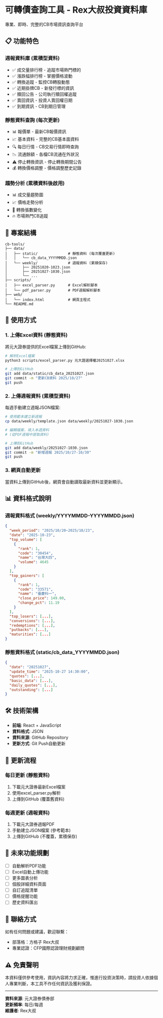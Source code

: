 # 可轉債查詢工具 - Rex大叔投資資料庫

專業、即時、完整的CB市場資訊查詢平台

## 📋 功能特色

### 週報資料庫 (累積型資料)
- ✅ 成交量排行榜 - 追蹤市場熱門標的
- ✅ 漲跌幅排行榜 - 掌握價格波動
- ✅ 轉換追蹤 - 監控CB轉股動態
- ✅ 近期掛牌CB - 新發行標的資訊
- ✅ 贖回公告 - 公司執行贖回權追蹤
- ✅ 賣回資訊 - 投資人賣回權日期
- ✅ 到期資訊 - CB到期日管理

### 靜態資料查詢 (每次更新)
- 📊 報價單 - 最新CB報價資訊
- 📈 基本資料 - 完整的CB基本面資料
- 🔍 每日行情 - CB交易行情即時查詢
- 📉 流通餘額 - 各檔CB流通在外狀況
- ⚠️ 停止轉換資訊 - 停止轉換期間公告
- 💰 轉換價格調整 - 價格調整歷史記錄

### 趨勢分析 (累積資料後啟用)
- 📊 成交量趨勢圖
- 📈 價格走勢分析
- 🔄 轉換張數變化
- 🔥 市場熱門CB追蹤

## 📁 專案結構

```
cb-tools/
├── data/
│   ├── static/              # 靜態資料 (每次覆蓋更新)
│   │   └── cb_data_YYYYMMDD.json
│   └── weekly/              # 週報資料 (累積保存)
│       ├── 20251020-1023.json
│       ├── 20251027-1030.json
│       └── ...
├── scripts/
│   ├── excel_parser.py      # Excel解析腳本
│   └── pdf_parser.py        # PDF週報解析腳本
├── web/
│   └── index.html           # 網頁主程式
└── README.md
```

## 🚀 使用方式

### 1. 上傳Excel資料 (靜態資料)

將元大證券提供的Excel檔案上傳到GitHub:

```bash
# 解析Excel檔案
python3 scripts/excel_parser.py 元大證選擇權20251027.xlsx

# 上傳到GitHub
git add data/static/cb_data_20251027.json
git commit -m "更新CB資料 2025/10/27"
git push
```

### 2. 上傳週報資料 (累積型資料)

每週手動建立週報JSON檔案:

```bash
# 使用範本建立新週報
cp data/weekly/template.json data/weekly/20251027-1030.json

# 編輯檔案，填入本週資料
# (從PDF週報中提取資料)

# 上傳到GitHub
git add data/weekly/20251027-1030.json
git commit -m "新增週報 2025/10/27-10/30"
git push
```

### 3. 網頁自動更新

當資料上傳到GitHub後，網頁會自動讀取最新資料並更新顯示。

## 📊 資料格式說明

### 週報資料格式 (weekly/YYYYMMDD-YYYYMMDD.json)

```json
{
  "week_period": "2025/10/20~2025/10/23",
  "date": "2025-10-23",
  "top_volume": [
    {
      "rank": 1,
      "code": "30454",
      "name": "台灣大四",
      "volume": 4645
    }
  ],
  "top_gainers": [
    {
      "rank": 1,
      "code": "33571",
      "name": "臺慶科一",
      "close_price": 149.00,
      "change_pct": 11.19
    }
  ],
  "top_losers": [...],
  "conversions": [...],
  "redemptions": [...],
  "putbacks": [...],
  "maturities": [...]
}
```

### 靜態資料格式 (static/cb_data_YYYYMMDD.json)

```json
{
  "date": "20251027",
  "update_time": "2025-10-27 14:30:00",
  "quotes": [...],
  "basic_data": [...],
  "daily_quotes": [...],
  "outstanding": [...]
}
```

## 🛠️ 技術架構

- **前端**: React + JavaScript
- **資料格式**: JSON
- **資料來源**: GitHub Repository
- **更新方式**: Git Push自動更新

## 📝 更新流程

### 每日更新 (靜態資料)
1. 下載元大證券最新Excel檔案
2. 使用excel_parser.py解析
3. 上傳到GitHub (覆蓋舊資料)

### 每週更新 (週報資料)
1. 下載元大證券週報PDF
2. 手動建立JSON檔案 (參考範本)
3. 上傳到GitHub (不覆蓋，累積保存)

## 🎯 未來功能規劃

- [ ] 自動解析PDF功能
- [ ] Excel自動上傳功能
- [ ] 更多圖表分析
- [ ] 個股詳細資料頁面
- [ ] 自訂追蹤清單
- [ ] 價格提醒功能
- [ ] 歷史資料匯出

## 📧 聯絡方式

如有任何問題或建議，歡迎聯繫：
- 部落格：方格子 Rex大叔
- 專業認證：CFP國際認證理財規劃顧問

## ⚠️ 免責聲明

本資料僅供參考使用，資訊內容將力求正確，惟進行投資決策時，請投資人依據個人專業判斷，本工具不作任何資訊及獲利保證。

---

**資料來源**: 元大證券債券部  
**更新頻率**: 每日/每週  
**維護者**: Rex大叔
